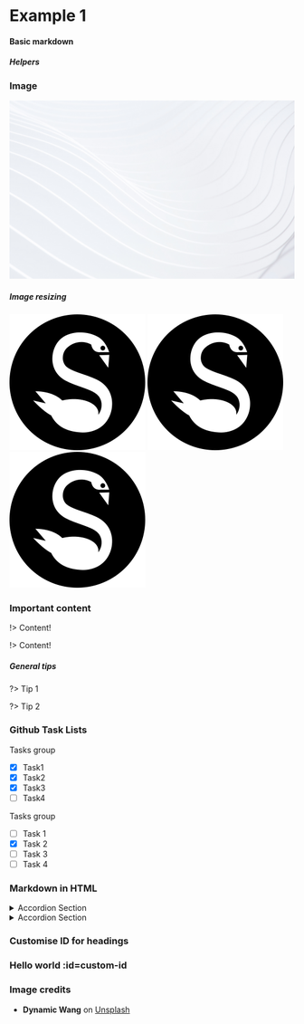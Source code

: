 <figure class="hero" style="--hero-image:url(https://source.unsplash.com/g-YsyUUwT9M/1800x600);"></figure>

# Example 1

#### Basic markdown

##### Helpers

### Image

![Cover](../assets/images/cover-bg.jpg ':class=someCssClass')

##### Image resizing

![logo](../assets/images/logo.svg ':size=WIDTHxHEIGHT')
![logo](../assets/images/logo.svg ':size=80x80')
![logo](../assets/images/logo.svg ':size=50%')

### Important content

!> Content!

!> Content! 

##### General tips

?> Tip 1

?> Tip 2

### Github Task Lists

Tasks group

- [x] Task1
- [x] Task2
- [x] Task3
- [ ] Task4

Tasks group

- [ ] Task 1
- [x] Task 2
- [ ] Task 3
- [ ] Task 4

### Markdown in HTML

<details>
<summary>Accordion Section</summary>

  - Item 1
  - Item 2
  - Item 3
  - Item 4

</details>

<details>
<summary>Accordion Section</summary>

  - Item 1
  - Item 2
  - Item 3
  - Item 4
  
</details>

### Customise ID for headings

### Hello world :id=custom-id


### Image credits

- **Dynamic Wang** on [Unsplash](https://unsplash.com/photos/g-YsyUUwT9M)